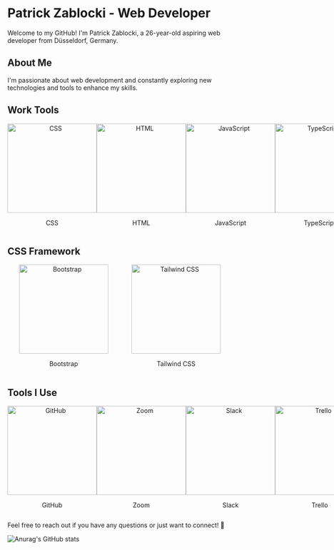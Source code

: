 # Patrick Zablocki - Web Developer

Welcome to my GitHub! I'm Patrick Zablocki, a 26-year-old aspiring web developer from Düsseldorf, Germany.

## About Me

I'm passionate about web development and constantly exploring new technologies and tools to enhance my skills.

## Work Tools

<div style="display: flex;">
  <div style="flex: 1; text-align: center;">
    <img src="https://upload.wikimedia.org/wikipedia/commons/thumb/3/3d/CSS.3.svg/800px-CSS.3.svg.png" alt="CSS" width="200" height="200">
    <p>CSS</p>
  </div>
  <div style="flex: 1; text-align: center;">
    <img src="https://upload.wikimedia.org/wikipedia/commons/thumb/6/61/HTML5_logo_and_wordmark.svg/512px-HTML5_logo_and_wordmark.svg.png" alt="HTML" width="200" height="200">
    <p>HTML</p>
  </div>
  <div style="flex: 1; text-align: center;">
    <img src="https://i0.wp.com/www.duomimikry.de/wp-content/uploads/2016/03/js-logo.png?fit=500%2C500&ssl=1" alt="JavaScript" width="200" height="200">
    <p>JavaScript</p>
  </div>
  <div style="flex: 1; text-align: center;">
    <img src="https://upload.wikimedia.org/wikipedia/commons/thumb/4/4c/Typescript_logo_2020.svg/2048px-Typescript_logo_2020.svg.png" alt="TypeScript" width="200" height="200">
    <p>TypeScript</p>
  </div>
  <div style="flex: 1; text-align: center;">
    <img src="https://upload.wikimedia.org/wikipedia/commons/thumb/9/96/Sass_Logo_Color.svg/2560px-Sass_Logo_Color.svg.png" alt="SASS" width="200" height="200">
    <p>SASS</p>
  </div>
  <div style="flex: 1; text-align: center;">
    <img src="https://upload.wikimedia.org/wikipedia/commons/thumb/d/d9/Node.js_logo.svg/2560px-Node.js_logo.svg.png" alt="Node.js" width="200" height="200">
    <p>Node.js</p>
  </div>
  <div style="flex: 1; text-align: center;">
    <img src="https://upload.wikimedia.org/wikipedia/commons/thumb/3/30/React_Logo_SVG.svg/1200px-React_Logo_SVG.svg.png" alt="React" width="200" height="200">
    <p>React</p>
  </div>
</div>

## CSS Framework

<div style="display: flex;">
  <div style="flex: 1; text-align: center;">
    <img src="https://cdn.icon-icons.com/icons2/2415/PNG/512/bootstrap_plain_wordmark_logo_icon_146620.png" alt="Bootstrap" width="200" height="200">
    <p>Bootstrap</p>
  </div>
  <div style="flex: 1; text-align: center;">
    <img src="https://upload.wikimedia.org/wikipedia/commons/thumb/d/d5/Tailwind_CSS_Logo.svg/320px-Tailwind_CSS_Logo.svg.png" alt="Tailwind CSS" width="200" height="200">
    <p>Tailwind CSS</p>
  </div>
</div>

## Tools I Use

<div style="display: flex;">
  <div style="flex: 1; text-align: center;">
    <img src="https://cdn-icons-png.flaticon.com/512/25/25231.png" alt="GitHub" width="200" height="200">
    <p>GitHub</p>
  </div>
  <div style="flex: 1; text-align: center;">
    <img src="https://seeklogo.com/images/Z/zoom-fondo-blanco-vertical-logo-F819E1C283-seeklogo.com.png" alt="Zoom" width="200" height="200">
    <p>Zoom</p>
  </div>
  <div style="flex: 1; text-align: center;">
    <img src="https://upload.wikimedia.org/wikipedia/commons/thumb/d/d5/Slack_icon_2019.svg/2048px-Slack_icon_2019.svg.png" alt="Slack" width="200" height="200">
    <p>Slack</p>
  </div>
  <div style="flex: 1; text-align: center;">
    <img src="https://1000logos.net/wp-content/uploads/2021/05/Trello-Logo-2011.png" alt="Trello" width="200" height="200">
    <p>Trello</p>
  </div>
  <div style="flex: 1; text-align: center;">
    <img src="https://upload.wikimedia.org/wikipedia/commons/thumb/3/3f/Git_icon.svg/2048px-Git_icon.svg.png" alt="Git" width="200" height="200">
    <p>Git</p>
  </div>
  <div style="flex: 1; text-align: center;">
    <img src="https://download.logo.wine/logo/Google_Meet/Google_Meet-Logo.wine.png" alt="Google Meet" width="200" height="200">
    <p>Google Meet</p>
  </div>
  <div style="flex: 1; text-align: center;">
    <img src="https://1000logos.net/wp-content/uploads/2017/03/LINUX-LOGO.png" alt="Linux" width="200" height="200">
    <p>Linux</p>
  </div>
</div>

Feel free to reach out if you have any questions or just want to connect! 🚀



![Anurag's GitHub stats](https://github-readme-stats.vercel.app/api?username=PatrickZablocki&theme=midnight-purple)


